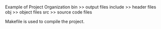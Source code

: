 Example of Project Organization
bin     >> output files
include >> header files
obj     >> object files
src     >> source code files

Makefile is used to compile the project.
